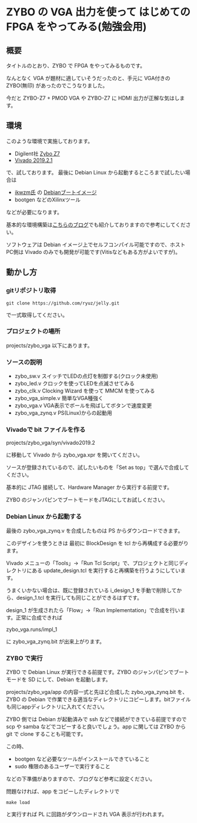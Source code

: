 # ZYBO の VGA 出力を使って はじめての FPGA をやってみる(勉強会用)

## 概要
タイトルのとおり、ZYBO で FPGA をやってみるものです。

なんとなく VGA が題材に適していそうだったのと、手元に VGA付きの ZYBO(無印) があったのでこうなりました。

今だと ZYBO-Z7 + PMOD VGA や ZYBO-Z7 に HDMI 出力が正解な気はします。


## 環境

このような環境で実施しております。

- Digilent社 [Zybo Z7](https://reference.digilentinc.com/programmable-logic/zybo/start) 
- [Vivado 2019.2.1](https://japan.xilinx.com/support/download.html)

で、試しております。
最後に Debian Linux から起動するところまで試したい場合は

- [ikwzm氏](https://qiita.com/ikwzm) の [Debianブートイメージ](https://qiita.com/ikwzm/items/7e90f0ca2165dbb9a577)
- bootgen などのXilinxツール

などが必要になります。

基本的な環境構築は[こちらのブログ](https://qiita.com/Ryuz/items/fcda012ce0deeca068c6)でも紹介しておりますので参考にしてください。

ソフトウェアは Debian イメージ上でセルフコンパイル可能ですので、ホストPC側は Vivado のみでも開発が可能です(Vitisなどもある方がよいですが)。


## 動かし方

### gitリポジトリ取得

```
git clone https://github.com/ryuz/jelly.git
```

で一式取得してください。

### プロジェクトの場所

projects/zybo_vga 以下にあります。

### ソースの説明

- zybo_sw.v  スイッチでLEDの点灯を制御する(クロック未使用)
- zybo_led.v クロックを使ってLEDを点滅させてみる
- zybo_clk.v Clocking Wizard を使って MMCM を使ってみる
- zybo_vga_simple.v 簡単なVGA種強く
- zybo_vga.v VGA表示でボールを飛ばしてボタンで速度変更
- zybo_vga_zynq.v PS(Linux)からの起動用


### Vivadoで bit ファイルを作る

projects/zybo_vga/syn/vivado2019.2

に移動して Vivado から zybo_vga.xpr を開いてください。

ソースが登録されているので、試したいものを「Set as top」で選んで合成してください。

基本的に JTAG 接続して、Hardware Manager から実行する前提です。

ZYBO のジャンパピンでブートモードをJTAGにしてお試しください。


### Debian Linux から起動する

最後の zybo_vga_zynq.v を合成したものは PS からダウンロードできます。

このデザインを使うときは 最初に BlockDesign を tcl から再構成する必要がります。

Vivado メニューの「Tools」→「Run Tcl Script」で、プロジェクトと同じディレクトリにある update_design.tcl を実行すると再構築を行うようにしています。

うまくいかない場合は、既に登録されている i_design_1 を手動で削除してから、design_1.tcl を実行しても同じことができるはずです。

design_1 が生成されたら「Flow」→「Run Implementation」で合成を行います。正常に合成できれば

zybo_vga.runs/impl_1

に zybo_vga_zynq.bit が出来上がります。


### ZYBO で実行

ZYBO で Debian Linux が実行できる前提です。ZYBO のジャンパピンでブートモードを SD にして、Debian を起動します。

projects/zybo_vga/app の内容一式と先ほど合成した zybo_vga_zynq.bit を、ZYBO の Debian で作業できる適当なディレクトリにコピーします。bitファイルも同じappディレクトリに入れてください。

ZYBO 側では Debian が起動済みで ssh などで接続ができている前提ですので scp や samba などでコピーすると良いでしょう。app に関しては ZYBO から git で clone することも可能です。

この時、

- bootgen など必要なツールがインストールできていること
- sudo 権限のあるユーザーで実行すること

などの下準備がありますので、ブログなど参考に設定ください。

問題なければ、app をコピーしたディレクトリで

```
make load
```

と実行すれば PL に回路がダウンロードされ VGA 表示が行われます。

